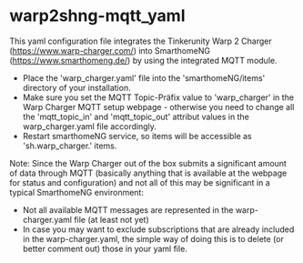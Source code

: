 # warp2shng-mqtt_yaml
This yaml configuration file integrates the Tinkerunity Warp 2 Charger (https://www.warp-charger.com/) into SmarthomeNG (https://www.smarthomeng.de/) by using the integrated MQTT module.

- Place the 'warp_charger.yaml' file into the 'smarthomeNG/items' directory of your installation.
- Make sure you set the MQTT Topic-Präfix value to 'warp_charger' in the Warp Charger MQTT setup webpage - otherwise you need to change all the 'mqtt_topic_in' and 'mqtt_topic_out' attribut values in the warp_charger.yaml file accordingly.
- Restart smarthomeNG service, so items will be accessible as 'sh.warp_charger.' items.

Note:
Since the Warp Charger out of the box submits a significant amount of data through MQTT (basically anything that is available at the webpage for status and configuration) and not all of this may be significant in a typical SmarthomeNG environment:
- Not all available MQTT messages are represented in the warp-charger.yaml file (at least not yet)
- In case you may want to exclude subscriptions that are already included in the warp-charger.yaml, the simple way of doing this is to delete (or better comment out) those in your yaml file.
